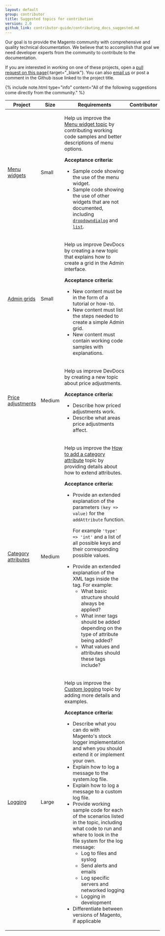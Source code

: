 ```yaml
---
layout: default
group: contributor
title: Suggested topics for contribution
version: 2.0
github_link: contributor-guide/contributing_docs_suggested.md
---
```


Our goal is to provide the Magento community with comprehensive and quality technical documentation. We believe that to accomplish that goal we need developer experts from the community to contribute to the documentation.

If you are interested in working on one of these projects, open a [pull request on this page](https://github.com/magento/devdocs/tree/develop/guides/v2.0/contributor-guide/contributing_docs_suggested.md){:target="\_blank"}. You can also [email us](DL-Magento-Doc-Feedback@magento.com) or post a comment in the Github issue linked to the project title.

{% include note.html type="info" content="All of the following suggestions come directly from the community." %}

<table>
   <colgroup>
      <col width="15%">
      <col width="15%">
      <col width="55%">
      <col width="15%">
   </colgroup>
   <thead>
      <tr>
         <th>Project</th>
         <th>Size</th>
         <th>Requirements</th>
         <th>Contributor</th>
      </tr>
   </thead>
   <tbody>         
      <tr>
        <td><a href="https://github.com/magento/devdocs/issues/1276" target="\_blank">Menu widgets</a></td>
        <td>Small</td>
        <td>
          <p>Help us improve the <a href="{{page.baseurl}}javascript-dev-guide/widgets/widget_menu.html">Menu widget topic</a> by contributing working code samples and better descriptions of menu options.</p>
          <p><strong>Acceptance criteria:</strong></p>
            <ul>
              <li>Sample code showing the use of the menu widget.</li>
              <li>Sample code showing the use of other widgets that are not documented, including <code><a href="http://devdocs.magento.com/guides/v2.0/javascript-dev-guide/widgets/widget_dialog.html">dropdowndialog</a></code> and <code><a href="http://devdocs.magento.com/guides/v2.0/javascript-dev-guide/widgets/widget_list.html">list</a></code>.</li>
            </ul>
        </td>
        <td></td>
      </tr>
      <tr>
        <td><a href="https://github.com/magento/devdocs/issues/1635" target="\_blank">Admin grids</a></td>
        <td>Small</td>
        <td>
          <p>Help us improve DevDocs by creating a new topic that explains how to create a grid in the Admin interface.</p>
          <p><strong>Acceptance criteria:</strong></p>
            <ul>
              <li>New content must be in the form of a tutorial or how-to.</li>
              <li>New content must list the steps needed to create a simple Admin grid.</li>
              <li>New content must contain working code samples with explanations.</li>
            </ul>
        </td>
        <td></td>
      </tr>
      <tr>
        <td><a href="https://github.com/magento/devdocs/issues/1437" target="\_blank">Price adjustments</a></td>
        <td>Medium</td>
        <td>
          <p>Help us improve DevDocs by creating a new topic about price adjustments.</p>
          <p><strong>Acceptance criteria:</strong></p>
            <ul>
              <li>Describe how priced adjustments work.</li>
              <li>Describe what areas price adjustments affect.</li>
            </ul>
        </td>
        <td></td>
      </tr>
      <tr>
        <td><a href="https://github.com/magento/devdocs/issues/1637" target="\_blank">Category attributes</a></td>
        <td>Medium</td>
        <td>
          <p>Help us improve the <a href="{{page.baseurl}}ui_comp_guide/howto/add_category_attribute.html">How to add a category attribute</a> topic by providing details about how to extend attributes.</p>
          <p><strong>Acceptance criteria:</strong></p>
            <ul>
              <li>Provide an extended explanation of the parameters <code>(key => value)</code> for the <code>addAttribute</code> function.
              <p>For example <code>'type' => 'int'</code> and a list of all possible keys and their corresponding possible values.</p></li>
              <li>Provide an extended explanation of the XML tags inside the tag. For example:
                <ul>
                  <li>What basic structure should always be applied?</li>
                  <li>What inner tags should be added depending on the type of attribute being added?</li>
                  <li>What values and attributes should these tags include?</li>
                </ul></li>
            </ul>
        </td>
        <td></td>
      </tr>
      <tr>
        <td><a href="https://github.com/magento/devdocs/issues/434" target="\_blank">Logging</a></td>
        <td>Large</td>
        <td>
          <p>Help us improve the <a href="{{page.baseurl}}config-guide/log/log-intro.html">Custom logging</a> topic by adding more details and examples.</p>
          <p><strong>Acceptance criteria:</strong></p>
            <ul>
              <li>Describe what you can do with Magento's stock logger implementation and when you should extend it or implement your own.</li>
              <li>Explain how to log a message to the system.log file.</li>
              <li>Explain how to log a message to a custom log file.</li>
              <li>Provide working sample code for each of the scenarios listed in the topic, including what code to run and where to look in the file system for the log message:
                <ul>
                  <li>Log to files and syslog</li>
                  <li>Send alerts and emails</li>
                  <li>Log specific servers and networked logging</li>
                  <li>Logging in development</li>
                </ul></li>
              <li>Differentiate between versions of Magento, if applicable</li>
            </ul>
        </td>
        <td></td>
      </tr>
   </tbody>
</table>

